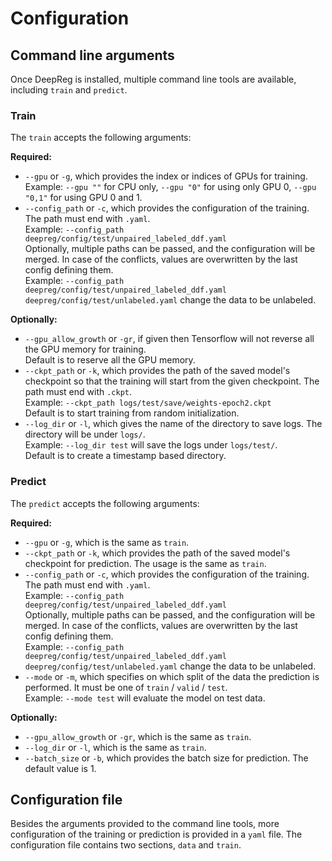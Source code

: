 # Configuration

## Command line arguments

Once DeepReg is installed, multiple command line tools are available, including `train`
and `predict`.

### Train

The `train` accepts the following arguments:

**Required:**

- `--gpu` or `-g`, which provides the index or indices of GPUs for training.<br>
  Example: `--gpu ""` for CPU only, `--gpu "0"` for using only GPU 0, `--gpu "0,1"` for
  using GPU 0 and 1.
- `--config_path` or `-c`, which provides the configuration of the training. The path
  must end with `.yaml`.<br> Example:
  `--config_path deepreg/config/test/unpaired_labeled_ddf.yaml`<br> Optionally, multiple
  paths can be passed, and the configuration will be merged. In case of the conflicts,
  values are overwritten by the last config defining them.<br> Example:
  `--config_path deepreg/config/test/unpaired_labeled_ddf.yaml deepreg/config/test/unlabeled.yaml`
  change the data to be unlabeled.

**Optionally:**

- `--gpu_allow_growth` or `-gr`, if given then Tensorflow will not reverse all the GPU
  memory for training.<br> Default is to reserve all the GPU memory.
- `--ckpt_path` or `-k`, which provides the path of the saved model's checkpoint so that
  the training will start from the given checkpoint. The path must end with `.ckpt`.<br>
  Example: `--ckpt_path logs/test/save/weights-epoch2.ckpt`<br> Default is to start
  training from random initialization.
- `--log_dir` or `-l`, which gives the name of the directory to save logs. The directory
  will be under `logs/`.<br> Example: `--log_dir test` will save the logs under
  `logs/test/`.<br> Default is to create a timestamp based directory.

### Predict

The `predict` accepts the following arguments:

**Required:**

- `--gpu` or `-g`, which is the same as `train`.
- `--ckpt_path` or `-k`, which provides the path of the saved model's checkpoint for
  prediction. The usage is the same as `train`.
- `--config_path` or `-c`, which provides the configuration of the training. The path
  must end with `.yaml`.<br> Example:
  `--config_path deepreg/config/test/unpaired_labeled_ddf.yaml`<br> Optionally, multiple
  paths can be passed, and the configuration will be merged. In case of the conflicts,
  values are overwritten by the last config defining them.<br> Example:
  `--config_path deepreg/config/test/unpaired_labeled_ddf.yaml deepreg/config/test/unlabeled.yaml`
  change the data to be unlabeled.
- `--mode` or `-m`, which specifies on which split of the data the prediction is
  performed. It must be one of `train` / `valid` / `test`.<br> Example: `--mode test`
  will evaluate the model on test data.

**Optionally:**

- `--gpu_allow_growth` or `-gr`, which is the same as `train`.
- `--log_dir` or `-l`, which is the same as `train`.
- `--batch_size` or `-b`, which provides the batch size for prediction. The default
  value is 1.

## Configuration file

Besides the arguments provided to the command line tools, more configuration of the
training or prediction is provided in a `yaml` file. The configuration file contains two
sections, `data` and `train`.
